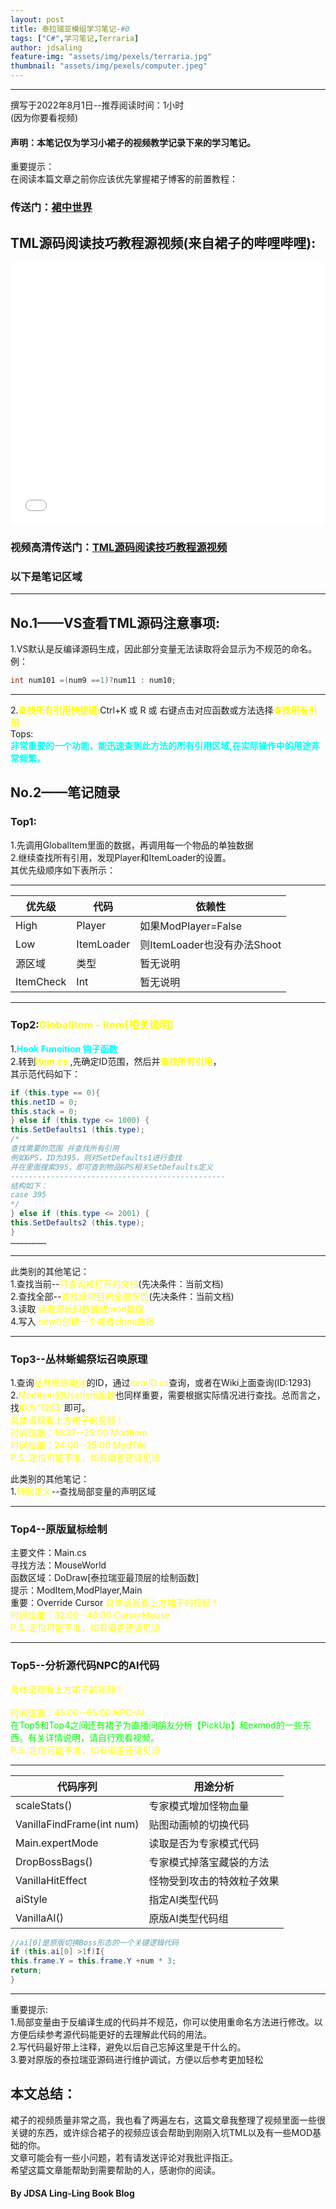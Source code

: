 ```yaml
---
layout: post
title: 泰拉瑞亚模组学习笔记-#0
tags: ["C#",学习笔记,Terraria]
author: jdsaling
feature-img: "assets/img/pexels/terraria.jpg"
thumbnail: "assets/img/pexels/computer.jpeg"
---
```


---
撰写于2022年8月1日--推荐阅读时间：1小时  
(因为你要看视频)

#### 声明：本笔记仅为学习小裙子的视频教学记录下来的学习笔记。

重要提示：  
在阅读本篇文章之前你应该优先掌握裙子博客的前置教程：  
### 传送门：<a href="https://fs49.org/">裙中世界</a>

## TML源码阅读技巧教程源视频(来自裙子的哔哩哔哩):
<iframe src="//player.bilibili.com/player.html?aid=291283827&bvid=BV1kf4y1t78C&cid=360208452&page=1" scrolling="no" border="0" frameborder="no" framespacing="0" height=420 width='100%' frameborder="no" allowfullscreen="true"> </iframe>

### 视频高清传送门：<a href="https://www.bilibili.com/video/BV1kf4y1t78C">TML源码阅读技巧教程源视频</a>

### 以下是笔记区域
---
## No.1——VS查看TML源码注意事项:
1.VS默认是反编译源码生成，因此部分变量无法读取将会显示为不规范的命名。  
例：
```cs
int num101 =(num9 ==1)?num11 : num10;
```

---
2.<b><font color="#ffFF00">查找所有引用快捷键:</font></b>Ctrl+K 或 R 或 右键点击对应函数或方法选择<b><font color="#ffff00">查找所有引用</font></b>  
Tops:  
<b><font color="#00fffff">非常重要的一个功能，能迅速查到此方法的所有引用区域,在实际操作中的用途非常频繁。</font></b>

## No.2——笔记随录
### Top1:  
1.先调用GlobalItem里面的数据，再调用每一个物品的单独数据  
2.继续查找所有引用，发现Player和ItemLoader的设置。  
其优先级顺序如下表所示：  

---

|优先级|代码|依赖性
|-|-|-    
| High| Player| 如果ModPlayer=False 
| Low  | ItemLoader| 则ItemLoader也没有办法Shoot
| 源区域| 类型| 暂无说明
| ItemCheck| Int| 暂无说明

---
### Top2:<font color="#ffff00">GlobalItem - Item[相关说明]</font>  
1.<b><font color="#00ffff">Hook Funcition 钩子函数</font></b>  
2.转到<b><font color="#ffff00">Item.cs</font></b>  ,先确定ID范围，然后并<b><font color="#ffff00">查找所有引用</font></b>，  
其示范代码如下：
```cs  
if (this.type == 0){
this.netID = 0;
this.stack = 0;
} else if (this.type <= 1000) {
this.SetDefaults1 (this.type);
/*
查找需要的范围 并查找所有引用
例如GPS，ID为395，则对SetDefaults1进行查找
并在里面搜索395，即可查到物品GPS相关SetDefaults定义
------------------------------------------------
结构如下：
case 395
*/
} else if (this.type <= 2001) {
this.SetDefaults2 (this.type);
}
……………………
```
---
此类别的其他笔记：  
1.查找当前--<font color="#ffff00">只查询被打开的文档</font>(先决条件：当前文档)  
2.查找全部--<font color="#ffff00">查找此项目的全部东西</font>(先决条件：当前文档)  
3.读取 <font color="#ffff00">读取源代码数据或mod数据</font>  
4.写入 <font color="#ffff00">new()创建一个或者clone数据</font>

---
### Top3--丛林蜥蜴祭坛召唤原理  
1.查询<font color="#ffff00">丛林蜥蜴电池</font>的ID，通过<font color="#ffff00">ItemID.cs</font>查询，或者在Wiki上面查询(ID:1293)  
2.<font color="#ffff00">ModItem的UseItem函数</font>也同样重要，需要根据实际情况进行查找。总而言之，找<font color="#ffff00">ID为“1293”</font>即可。  
<font color="#ffff00">具体请观看上方裙子的视频！ <br> 
时间位置：19:37--23:00 ModItem<br>时间位置：24:00--25:00 ModTile<br>P.S.:定位可能不准，如有偏差还请见谅</font>

此类别的其他笔记：  
1.<font color="#ffff00">转到定义</font>--查找局部变量的声明区域

---
### Top4--原版鼠标绘制  
主要文件：Main.cs  
寻找方法：MouseWorld  
函数区域：DoDraw[泰拉瑞亚最顶层的绘制函数]  
提示：ModItem,ModPlayer,Main  
重要：Override Cursor
<font color="#ffff00">具体请观看上方裙子的视频！  
时间位置：32:00--40:00 CursorMouse  
P.S.:定位可能不准，如有偏差还请见谅</font>

---
### Top5--分析源代码NPC的AI代码  
<font color="#ffff00">具体请观看上方裙子的视频！<br>  
时间位置：45:00--65:00 NPC-AI<br>
<font color="#00ff00">在Top5和Top4之间还有裙子为直播间朋友分析【PickUp】和exmod的一些东西。有关详情说明，请自行观看视频。</font><br>
P.S.:定位可能不准，如有偏差还请见谅</font>

---

|代码序列|用途分析|  
|-|-  
|scaleStats()|专家模式增加怪物血量
|VanillaFindFrame(int num)|贴图动画帧的切换代码
|Main.expertMode|读取是否为专家模式代码
|DropBossBags()|专家模式掉落宝藏袋的方法
|VanillaHitEffect|怪物受到攻击的特效粒子效果
|aiStyle|指定AI类型代码
|VanillaAI()|原版AI类型代码组

```cs
//ai[0]是原版切换Boss形态的一个关键逻辑代码
if (this.ai[0] >1f)I{
this.frame.Y = this.frame.Y +num * 3;
return;
}
```

---
重要提示:  
1.局部变量由于反编译生成的代码并不规范，你可以使用重命名方法进行修改。以方便后续参考源代码能更好的去理解此代码的用法。  
2.写代码最好带上注释，避免以后自己忘掉这里是干什么的。  
3.要对原版的泰拉瑞亚源码进行维护调试，方便以后参考更加轻松  

## 本文总结：
裙子的视频质量非常之高，我也看了两遍左右，这篇文章我整理了视频里面一些很关键的东西，或许综合裙子的视频应该会帮助到刚刚入坑TML以及有一些MOD基础的你。    
文章可能会有一些小问题，若有请发送评论对我批评指正。  
希望这篇文章能帮助到需要帮助的人，感谢你的阅读。   

#### By JDSA Ling-Ling Book Blog